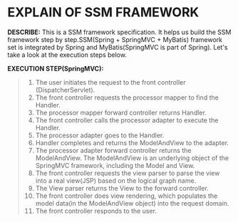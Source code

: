 

# EXPLAIN OF SSM FRAMEWORK

**DESCRIBE:** This is a SSM framework specification. It helps us build the SSM framework step by step.SSM(Spring + SpringMVC + MyBatis) framework set is integrated by Spring and MyBatis(SpringMVC is part of Spring). Let's take a look at the execution steps below.

**EXECUTION STEP(SpringMVC):**

>1. The user initiates the request to the front controller (DispatcherServlet).
>2. The front controller requests the processor mapper to find the Handler.
>3. The processor mapper forward controller returns Handler.
>4. The front controller calls the processor adapter to execute the Handler.
>5. The processor adapter goes to the Handler.
>6. Handler completes and returns the ModelAndView to the adapter.
>7. The processor adapter forward controller returns the ModelAndView. The ModelAndView is an underlying object of the SpringMVC framework, including the Model and View.
>8. The front controller requests the view parser to parse the view into a real view(JSP) based on the logical graph name.
>9. The View parser returns the View to the forward controller.
>10. The front controller does view rendering, which populates the model data(in the ModelAndView object) into the request domain.
>11. The front controller responds to the user.